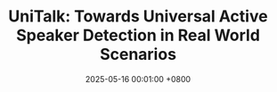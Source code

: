 ---
title: "UniTalk: Towards Universal Active Speaker Detection in Real World Scenarios"
date: 2025-05-16 00:01:00 +0800
selected: true
pub: "arXiv"
# pub_pre:        "Submitted to "
# pub_post:       'Under review.'
# pub_last: ' <span class="badge badge-pill badge-publication badge-success">Spotlight</span>'
pub_date: "2025"

cover: /assets/images/covers/UniTalk.png
authors:
  - admin*
  - Zhuoran Yu*
  - Khoa Quang Nhat Cao
  - Yuwei Guo
  - Tu Ho Manh Pham
  - Tuan Tai Nguyen
  - Toan Ngo Duc Vo
  - Lucas Poon
  - Soochahn Lee
  - Yong Jae Lee
links:
  Project Page: https://plnguyen2908.github.io/UniTalk-ASD-project-page/index.html
  Paper: https://arxiv.org/abs/2505.21954
  Code: https://github.com/plnguyen2908/UniTalk-ASD-code
  Data: https://huggingface.co/datasets/plnguyen2908/UniTalk-ASD
#   Unsplash: https://unsplash.com/photos/sliced-in-half-pineapple--_PLJZmHZzk
---